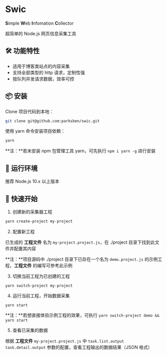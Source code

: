# Swic

**S**imple **W**eb **I**nfomation **C**ollector

超简单的 Node.js 网页信息采集工具

## 🛠 功能特性

- 适用于博客类站点的内容采集
- 支持全部类型的 http 请求，定制性强
- 按队列并发请求数据，效率可控

## 📦 安装

Clone 项目代码到本地：

```bash
git clone git@github.com:parksben/swic.git
```

使用 yarn 命令安装项目依赖：

```bash
yarn
```

**注：**若未安装 npm 包管理工具 yarn，可先执行 `npm i yarn -g` 进行安装

## 📀 运行环境

推荐 Node.js 10.x 以上版本

## 🚚 快速开始

1. 创建新的采集器工程

```bash
yarn create-project my-project
```

2. 配置新工程

已生成的 **工程文件** 名为 `my-project.project.js`，在 ./project 目录下找到此文件并配置其内容

**注：**项目源码中 ./project 目录下已存在一个名为 `demo.project.js` 的示例工程，**工程文件** 的编写可参考此示例

3. 切换当前工程为已创建的工程

```
yarn switch-project my-project
```

4. 运行当前工程，开始数据采集

```
yarn start
```

**注：**若想直接体验示例工程的效果，可执行 `yarn switch-project demo && yarn start`

5. 查看已采集的数据

根据 **工程文件** `my-project.project.js` 中 `task.list.output` `task.detail.output` 参数的配置，查看工程输出的数据结果（JSON 格式）
